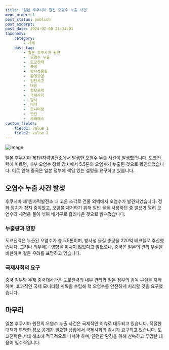 ```yaml
---
title: '일본 후쿠시마 원전 오염수 누출 사건'
menu_order: 1
post_status: publish
post_excerpt: 
post_date: 2024-02-08 21:34:01
taxonomy:
    category:
        - 세계
    post_tag:
        - 일본 후쿠시마 원전
        -  오염수 누출
        -  도쿄전력
        -  중국
        -  방사성물질
        -  환경오염
        -  원전사고
        -  대응
        -  정보공개
        -  국제사회
        -  감시
        -  대책
        -  모니터링
        -  안전
        -  사태해소
custom_fields:
    field1: value 1
    field2: value 2
---
```


![Image](https://imgnews.pstatic.net/image/448/2024/02/08/2024020890102_0_20240208185601518.jpg?type=w647)

일본 후쿠시마 제1원자력발전소에서 발생한 오염수 누출 사건이 발생했습니다. 도쿄전력에 따르면, 내부 오염수 정화 장치에서 5.5톤의 오염수가 누출된 것으로 확인되었습니다. 이로 인해 중국은 일본 정부에 책임 있는 설명을 요구하고 있습니다.
## 오염수 누출 사건 발생
후쿠시마 제1원자력발전소 내 고온 소각로 건물 외벽에서 오염수가 발견되었습니다. 정화 장치가 정지 중이었고, 오염을 제거하기 위해 일반 물을 사용하던 중 밸브가 열려 오염수와 세정용 물이 섞여 배기구로 흘러나온 것으로 밝혀졌습니다.
### 누출량과 영향
도쿄전력은 누출된 오염수가 총 5.5톤이며, 방사성 물질 총량을 220억 베크렐로 추산했습니다. 그러나 외부에는 영향을 미치지 않았다고 밝혔으나, 중국은 일본의 관리 부실을 비판하며 깊은 우려를 표명하고 있습니다.
### 국제사회의 요구
중국 정부와 주재 중국대사관은 도쿄전력의 내부 관리와 일본 정부의 감독 부실을 지적하며, 효과적인 국제 모니터링 계획을 수립해 핵 오염수를 안전하게 처리할 것을 요구했습니다.
## 마무리
일본 후쿠시마 원전의 오염수 누출 사건은 국제적인 이슈로 대두되고 있습니다. 적절한 대책과 투명한 정보 공개가 필요한 상황에서 국제사회의 감시가 요구되고 있습니다. 도쿄전력은 사태 해소에 적극적으로 나서야 하며, 안전한 환경을 위해 신속하고 투명한 대응이 필수적입니다.
